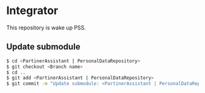 # Integrator

This repository is wake up PSS.

## Update submodule

```bash
$ cd <PartinerAssistant | PersonalDataRepository>
$ git checkout <Branch name>
$ cd ..
$ git add <PartinerAssistant | PersonalDataRepository>
$ git commit -m "Update submodule: <PartinerAssistant | PersonalDataRepository>"
```
